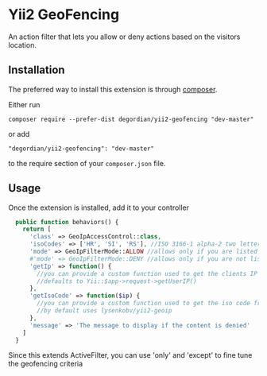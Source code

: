 Yii2 GeoFencing
======================
An action filter that lets you allow or deny actions based on the visitors location.

Installation
------------

The preferred way to install this extension is through [composer](http://getcomposer.org/download/).

Either run

```
composer require --prefer-dist degordian/yii2-geofencing "dev-master"
```

or add

```
"degordian/yii2-geofencing": "dev-master"
```

to the require section of your `composer.json` file.


Usage
-----

Once the extension is installed, add it to your controller

```php
  public function behaviors() {
    return [
      'class' => GeoIpAccessControl::class,
      'isoCodes' => ['HR', 'SI', 'RS'], //ISO 3166-1 alpha-2 two letter country code
      'mode' => GeoIpFilterMode::ALLOW //allows only if you are listed in isoCodes,
      #'mode' => GeoIpFilterMode::DENY //allows only if you are not listed in isoCodes
      'getIp' => function() {
        //you can provide a custom function used to get the clients IP
        //defaults to Yii::$app->request->getUserIP()
      },
      'getIsoCode' => function($ip) {
        //you can provide a custom function used to get the iso code from the clients IP
        //by default uses lysenkobv/yii2-geoip
      },
      'message' => 'The message to display if the content is denied'
    ]
  }
```
Since this extends ActiveFilter, you can use 'only' and 'except' to fine tune the geofencing criteria
